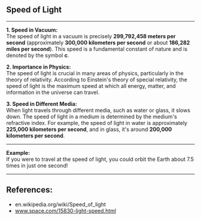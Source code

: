 ## Speed of Light <br>
---
**1. Speed in Vacuum:** <br>
The speed of light in a vacuum is precisely **299,792,458 meters per second** (approximately **300,000 kilometers per second** or about **186,282 miles per second**). This speed is a fundamental constant of nature and is denoted by the symbol **c**.

**2. Importance in Physics:** <br>
The speed of light is crucial in many areas of physics, particularly in the theory of relativity. According to Einstein's theory of special relativity, the speed of light is the maximum speed at which all energy, matter, and information in the universe can travel.

**3. Speed in Different Media:** <br>
When light travels through different media, such as water or glass, it slows down. The speed of light in a medium is determined by the medium's refractive index. For example, the speed of light in water is approximately **225,000 kilometers per second**, and in glass, it's around **200,000 kilometers per second**.

---
**Example:** <br>
If you were to travel at the speed of light, you could orbit the Earth about 7.5 times in just one second!

---
## References: ##
- en.wikipedia.org/wiki/Speed_of_light
- www.space.com/15830-light-speed.html